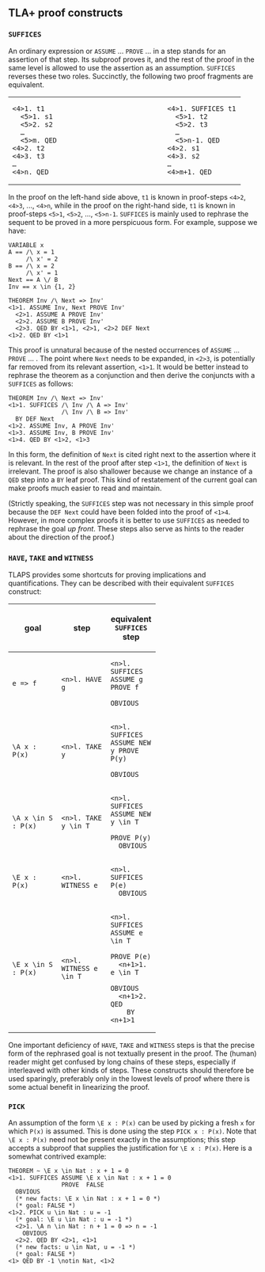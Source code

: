 ## TLA+ proof constructs
<div class="hr"></div>


### `SUFFICES`
<div class="hr"></div>

An ordinary expression or `ASSUME` ... `PROVE` ... in a step stands for an
assertion of that step. Its subproof proves it, and the rest of the
proof in the same level is allowed to use the assertion as an
assumption. `SUFFICES` reverses these two roles. Succinctly, the following
two proof fragments are equivalent.

<table class="none">
<colgroup>
<col style="width: 33%" />
<col style="width: 33%" />
<col style="width: 33%" />
</colgroup>
<tbody>
<tr class="odd">
<td data-valign="top">

```tla
<4>1. t1
  <5>1. s1
  <5>2. s2
  …
  <5>m. QED
<4>2. t2
<4>3. t3
…
<4>n. QED
```

</td>
<td class="a"> </td>
<td data-valign="top">

```tla
<4>1. SUFFICES t1
  <5>1. t2
  <5>2. t3
  …
  <5>n-1. QED
<4>2. s1
<4>3. s2
…
<4>m+1. QED
```

</td>
</tr>
</tbody>
</table>

In the proof on the left-hand side above, `t1` is known in
proof-steps `<4>2`, `<4>3`, ..., `<4>n`, while in the
proof on the right-hand side, `t1` is known in proof-steps
`<5>1`, `<5>2`, ..., `<5>n-1`. `SUFFICES` is mainly used
to rephrase the sequent to be proved in a more perspicuous form. For
example, suppose we have:

```tla
VARIABLE x
A == /\ x = 1
     /\ x' = 2
B == /\ x = 2
     /\ x' = 1
Next == A \/ B
Inv == x \in {1, 2}

THEOREM Inv /\ Next => Inv'
<1>1. ASSUME Inv, Next PROVE Inv'
  <2>1. ASSUME A PROVE Inv'
  <2>2. ASSUME B PROVE Inv'
  <2>3. QED BY <1>1, <2>1, <2>2 DEF Next
<1>2. QED BY <1>1
```

This proof is unnatural because of the nested occurrences of `ASSUME` ...
`PROVE` ... . The point where `Next` needs to be expanded, in `<2>3`, is
potentially far removed from its relevant assertion, `<1>1`. It
would be better instead to rephrase the theorem as a conjunction and
then derive the conjuncts with a `SUFFICES` as follows:

```tla
THEOREM Inv /\ Next => Inv'
<1>1. SUFFICES /\ Inv /\ A => Inv'
               /\ Inv /\ B => Inv'
  BY DEF Next
<1>2. ASSUME Inv, A PROVE Inv'
<1>3. ASSUME Inv, B PROVE Inv'
<1>4. QED BY <1>2, <1>3
```

In this form, the definition of `Next` is cited right next to the
assertion where it is relevant. In the rest of the proof after step
`<1>1`, the definition of `Next` is irrelevant. The proof is also
shallower because we change an instance of a `QED` step into a `BY` leaf
proof. This kind of restatement of the current goal can make proofs much
easier to read and maintain.

(Strictly speaking, the `SUFFICES` step was not necessary in this simple
proof because the `DEF Next` could have been folded into the proof of
`<1>4`. However, in more complex proofs it is better to use `SUFFICES`
as needed to rephrase the goal *up front*. These steps also serve as
hints to the reader about the direction of the proof.)


### `HAVE`, `TAKE` and `WITNESS`
<div class="hr"></div>

TLAPS provides some shortcuts for proving implications and quantifications.
They can be described with their equivalent `SUFFICES` construct:

<table data-rules="all" style="width:110%"
       data-cellpadding="6px" border:"1px solid black">
<colgroup>
<col style="width: 33%" />
<col style="width: 33%" />
<col style="width: 33%" />
</colgroup>
<thead>
<tr class="header">
<th style="width: 10px">goal</th>
<th style="width: 10px">step</th>
<th style="width: 10px">

equivalent `SUFFICES` step

</th>
</tr>
</thead>
<tbody>
<tr class="odd">
<td data-valign="top">

```tla
e => f
```

</td>
<td data-valign="top">

```tla
<n>l. HAVE g
```

</td>
<td data-valign="top">

```tla
<n>l. SUFFICES ASSUME g PROVE f
    OBVIOUS
```

</td>
</tr>
<tr class="even">
<td data-valign="top">

```tla
\A x : P(x)
```

</td>
<td data-valign="top">

```tla
<n>l. TAKE y
```

</td>
<td data-valign="top">

```tla
<n>l. SUFFICES ASSUME NEW y PROVE P(y)
    OBVIOUS
```

</td>
</tr>
<tr class="odd">

<td data-valign="top">

```tla
\A x \in S : P(x)
```

</td>
<td data-valign="top">

```tla
<n>l. TAKE y \in T
```

</td>
<td data-valign="top">

```tla
<n>l. SUFFICES ASSUME NEW y \in T
               PROVE P(y)
  OBVIOUS
```

</td>
</tr>
<tr class="even">

<td data-valign="top">

```tla
\E x : P(x)
```

</td>
<td data-valign="top">

```tla
<n>l. WITNESS e
```

</td>
<td data-valign="top">

```tla
<n>l. SUFFICES P(e)
  OBVIOUS
```

</td>
<tr class="odd">
<td data-valign="top">

```tla
\E x \in S : P(x)
```

</td>
<td data-valign="top">

```tla
<n>l. WITNESS e \in T
```

</td>
<td data-valign="top">

```tla
<n>l. SUFFICES ASSUME e \in T
               PROVE P(e)
  <n+1>1. e \in T
    OBVIOUS
  <n+1>2. QED
    BY <n+1>1
```

</td>
</tr>
</tbody>
</table>

One important deficiency of `HAVE`, `TAKE` and `WITNESS` steps is that the
precise form of the rephrased goal is not textually present in the
proof. The (human) reader might get confused by long chains of these
steps, especially if interleaved with other kinds of steps. These
constructs should therefore be used sparingly, preferably only in the
lowest levels of proof where there is some actual benefit in linearizing
the proof.


### `PICK`
<div class="hr"></div>

An assumption of the form `\E x : P(x)` can be used by picking a fresh `x`
for which `P(x)` is assumed. This is done using the step `PICK x : P(x)`.
Note that `\E x : P(x)` need not be present exactly in the assumptions;
this step accepts a subproof that supplies the justification for
`\E x : P(x)`. Here is a somewhat contrived example:

```tla
THEOREM ~ \E x \in Nat : x + 1 = 0
<1>1. SUFFICES ASSUME \E x \in Nat : x + 1 = 0
               PROVE  FALSE
  OBVIOUS
  (* new facts: \E x \in Nat : x + 1 = 0 *)
  (* goal: FALSE *)
<1>2. PICK u \in Nat : u = -1
  (* goal: \E u \in Nat : u = -1 *)
  <2>1. \A n \in Nat : n + 1 = 0 => n = -1
    OBVIOUS
  <2>2. QED BY <2>1, <1>1
  (* new facts: u \in Nat, u = -1 *)
  (* goal: FALSE *)
<1> QED BY -1 \notin Nat, <1>2
```


<!--
---- MODULE other_constructs ----
EXTENDS TLAPS, Integers

---- MODULE suffices ----
\* suffices proof 1
VARIABLE x
A == /\ x = 1
     /\ x' = 2
B == /\ x = 2
     /\ x' = 1
Next == A \/ B
Inv == x \in {1, 2}

THEOREM Inv /\ Next => Inv'
<1>1. ASSUME Inv, Next PROVE Inv'
  <2>1. ASSUME A PROVE Inv'
  <2>2. ASSUME B PROVE Inv'
  <2>3. QED BY <1>1, <2>1, <2>2 DEF Next
<1>2. QED BY <1>1

\* suffices proof 2
THEOREM Inv /\ Next => Inv'
<1>1. SUFFICES /\ Inv /\ A => Inv'
               /\ Inv /\ B => Inv'
  BY DEF Next
<1>2. ASSUME Inv, A PROVE Inv'
<1>3. ASSUME Inv, B PROVE Inv'
<1>4. QED BY <1>2, <1>3
====

\* pick example
THEOREM ~ \E x \in Nat : x + 1 = 0
<1>1. SUFFICES ASSUME \E x \in Nat : x + 1 = 0
               PROVE  FALSE
  OBVIOUS
  (* new facts: \E x \in Nat : x + 1 = 0 *)
  (* goal: FALSE *)
<1>2. PICK u \in Nat : u = -1
  (* goal: \E u \in Nat : u = -1 *)
  <2>1. \A n \in Nat : n + 1 = 0 => n = -1
    OBVIOUS
  <2>2. QED BY <2>1, <1>1
  (* new facts: u \in Nat, u = -1 *)
  (* goal: FALSE *)
<1> QED BY -1 \notin Nat, <1>2

====
-->
